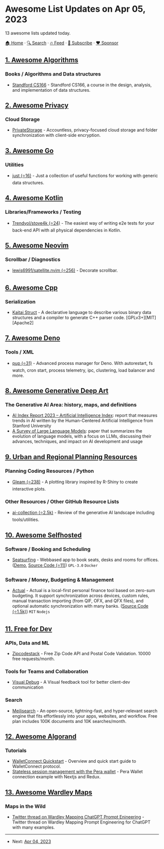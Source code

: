 # Awesome List Updates on Apr 05, 2023

13 awesome lists updated today.

[🏠 Home](/README.md) · [🔍 Search](https://www.trackawesomelist.com/search/) · [🔥 Feed](https://www.trackawesomelist.com/rss.xml) · [📮 Subscribe](https://trackawesomelist.us17.list-manage.com/subscribe?u=d2f0117aa829c83a63ec63c2f&id=36a103854c) · [❤️  Sponsor](https://github.com/sponsors/theowenyoung)



## [1. Awesome Algorithms](/content/tayllan/awesome-algorithms/README.md)

### Books / Algorithms and Data structures

*   [Standford CS166](https://web.stanford.edu/class/cs166/) - Standford CS166, a course in the design, analysis, and implementation of data structures.

## [2. Awesome Privacy](/content/pluja/awesome-privacy/README.md)

### Cloud Storage

*   [PrivateStorage](https://private.storage/) - Accountless, privacy-focused cloud storage and folder synchronization with client-side encryption.

## [3. Awesome Go](/content/avelino/awesome-go/README.md)

### Utilities

*   [just (⭐16)](https://github.com/kazhuravlev/just) - Just a collection of useful functions for working with generic data structures.

## [4. Awesome Kotlin](/content/KotlinBy/awesome-kotlin/README.md)

### Libraries/Frameworks / Testing

*   [Trendyol/stove4k (⭐24)](https://github.com/Trendyol/stove4k) - The easiest way of writing e2e tests for your back-end API with all physical dependencies in Kotlin.

## [5. Awesome Neovim](/content/rockerBOO/awesome-neovim/README.md)

### Scrollbar / Diagnostics

*   [lewis6991/satellite.nvim (⭐256)](https://github.com/lewis6991/satellite.nvim) - Decorate scrollbar.

## [6. Awesome Cpp](/content/fffaraz/awesome-cpp/README.md)

### Serialization

*   [Kaitai Struct](http://kaitai.io) - A declarative language to describe various binary data structures and a compiler to generate C++ parser code. \[GPLv3+]\[MIT]\[Apache2]

## [7. Awesome Deno](/content/denolib/awesome-deno/README.md)

### Tools / XML

*   [pup (⭐31)](https://github.com/hexagon/pup) - Advanced process manager for Deno. With autorestart, fs watch, cron start, process telemetry, ipc, clustering, load balancer and more.

## [8. Awesome Generative Deep Art](/content/filipecalegario/awesome-generative-deep-art/README.md)

### The Generative AI Area: history, maps, and definitions

*   [AI Index Report 2023 – Artificial Intelligence Index](https://aiindex.stanford.edu/report/): report that measures trends in AI written by the Human-Centered Artificial Intelligence from Stanford University
*   [A Survey of Large Language Models](https://arxiv.org/abs/2303.18223): paper that summarizes the evolution of language models, with a focus on LLMs, discussing their advances, techniques, and impact on AI development and usage

## [9. Urban and Regional Planning Resources](/content/APA-Technology-Division/urban-and-regional-planning-resources/README.md)

### Planning Coding Resources / Python

*   [Gleam (⭐238)](https://github.com/dgrtwo/gleam) - A plotting library inspired by R-Shiny to create interactive plots.

### Other Resources / Other GitHub Resource Lists

*   [ai-collection (⭐2.5k)](https://github.com/ai-collection/ai-collection) - Review of the generative AI landscape including tools/utilities.

## [10. Awesome Selfhosted](/content/awesome-selfhosted/awesome-selfhosted/README.md)

### Software / Booking and Scheduling

*   [Seatsurfing](https://seatsurfing.app/) - Webbased app to book seats, desks and rooms for offices. ([Demo](https://seatsurfing.app/get-started/), [Source Code (⭐11)](https://github.com/seatsurfing/backend)) `GPL-3.0` `Docker`

### Software / Money, Budgeting & Management

*   [Actual](https://actualbudget.github.io/docs/) - Actual is a local-first personal finance tool based on zero-sum budgeting. It support synchronization across devices, custom rules, manual transaction importing (from QIF, OFX, and QFX files), and optional automatic synchronization with many banks. ([Source Code (⭐1.5k)](https://github.com/actualbudget/actual-server)) `MIT` `Nodejs`

## [11. Free for Dev](/content/ripienaar/free-for-dev/README.md)

### APIs, Data and ML

*   [Zipcodestack](https://zipcodestack.com) - Free Zip Code API and Postal Code Validation. 10000 free requests/month.

### Tools for Teams and Collaboration

*   [Visual Debug](https://visualdebug.com) - A Visual feedback tool for better client-dev communication

### Search

*   [Meilisearch](https://www.meilisearch.com/) - An open-source, lightning-fast, and hyper-relevant search engine that fits effortlessly into your apps, websites, and workflow. Free plan includes 100K documents and 10K searches/month.

## [12. Awesome Algorand](/content/aorumbayev/awesome-algorand/README.md)

### Tutorials

*   [WalletConnect Quickstart](https://developer.algorand.org/docs/get-details/walletconnect/) - Overview and quick start guide to WalletConnect protocol.
*   [Stateless session management with the Pera wallet](https://developer.algorand.org/tutorials/stateless-session-management-with-the-pera-wallet/) - Pera Wallet connection example with Nextjs and Redux.

## [13. Awesome Wardley Maps](/content/wardley-maps-community/awesome-wardley-maps/README.md)

### Maps in the Wild

*   [Twitter thread on Wardley Mapping ChatGPT Prompt Enineering](https://twitter.com/mcraddock/status/1641537955507347476) - Twitter thread on Wardley Mapping Prompt Engineering for ChatGPT with many examples.

---

- Next: [Apr 04, 2023](/content/2023/04/04/README.md)